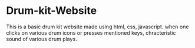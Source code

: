 # Drum-kit-Website

This is a basic drum kit website made using html, css, javascript. when one clicks on various drum icons or presses mentioned keys, chracteristic sound of various drum
plays.
